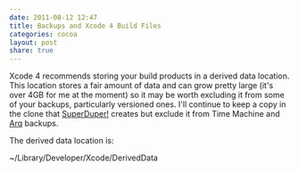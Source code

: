 ```yaml
---
date: 2011-08-12 12:47
title: Backups and Xcode 4 Build Files
categories: cocoa
layout: post
share: true
---
```


Xcode 4 recommends storing your build products in a derived data location. This location stores a fair amount of data and can grow pretty large (it's over 4GB for me at the moment) so it may be worth excluding it from some of your backups, particularly versioned ones. I'll continue to keep a copy in the clone that [SuperDuper!](http://www.shirt-pocket.com/SuperDuper) creates but exclude it from Time Machine and [Arq](http://www.haystacksoftware.com/arq/) backups.

The derived data location is:

~/Library/Developer/Xcode/DerivedData
